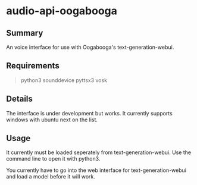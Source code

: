 # audio-api-oogabooga

## Summary
An voice interface for use with Oogabooga's text-generation-webui.

## Requirements
> python3
> sounddevice
> pyttsx3
> vosk

## Details
The interface is under development but works. It currently supports windows with ubuntu next on the list.

## Usage
It currently must be loaded seperately from text-generation-webui. Use the command line to open it with python3.

You currently have to go into the web interface for text-generation-webui and load a model before it will work.
